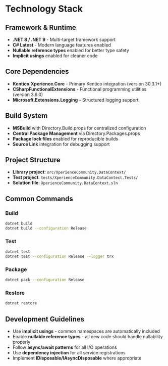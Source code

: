 # Technology Stack

## Framework & Runtime

- **.NET 8 / .NET 9** - Multi-target framework support
- **C# Latest** - Modern language features enabled
- **Nullable reference types** enabled for better type safety
- **Implicit usings** enabled for cleaner code

## Core Dependencies

- **Kentico.Xperience.Core** - Primary Kentico integration (version 30.3.1+)
- **CSharpFunctionalExtensions** - Functional programming utilities (version 3.6.0)
- **Microsoft.Extensions.Logging** - Structured logging support

## Build System

- **MSBuild** with Directory.Build.props for centralized configuration
- **Central Package Management** via Directory.Packages.props
- **Package lock files** enabled for reproducible builds
- **Source Link** integration for debugging support

## Project Structure

- **Library project**: `src/XperienceCommunity.DataContext/`
- **Test project**: `tests/XperienceCommunity.DataContext.Tests/`
- **Solution file**: `XperienceCommunity.DataContext.sln`

## Common Commands

### Build

```bash
dotnet build
dotnet build --configuration Release
```

### Test

```bash
dotnet test
dotnet test --configuration Release --logger trx
```

### Package

```bash
dotnet pack --configuration Release
```

### Restore

```bash
dotnet restore
```

## Development Guidelines

- Use **implicit usings** - common namespaces are automatically included
- Enable **nullable reference types** - all new code should handle nullability properly
- Follow **async/await patterns** for all I/O operations
- Use **dependency injection** for all service registrations
- Implement **IDisposable/IAsyncDisposable** where appropriate